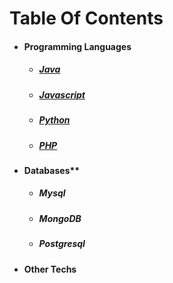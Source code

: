 
# Table Of Contents

 - #### Programming Languages    
   - ##### [Java](https://srimuthurajesh.github.io/Tech-Notes/Java/)    
   - ##### [Javascript](https://srimuthurajesh.github.io/Tech-Notes/Java%20script/)  
   - ##### [Python](https://srimuthurajesh.github.io/Tech-Notes/Python/)  
   - ##### [PHP](https://srimuthurajesh.github.io/Tech-Notes/PHP/)  
- #### Databases**    
  - ##### Mysql  
  - ##### MongoDB  
  - ##### Postgresql    
- #### Other Techs  
